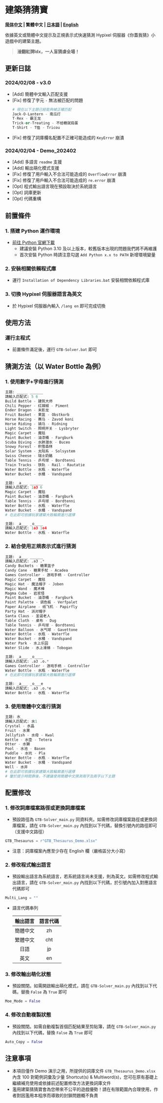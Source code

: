 # 建築猜猜寶

**[简体中文](./readme_zh.md) | 繁體中文 | [日本語](./readme_jp.md) | [English](./readme.md)**

依據英文或簡體中文提示及正規表示式快速猜測 Hypixel 伺服器《你蓋我猜》小遊戲中的建築主題。  
> **淦翻紅牌ldx，一人盲猜虐全場！**  

## 更新日誌
### 2024/02/08 - v3.0
- \[Add\] 簡體中文輸入匹配支援  
- \[Fix\] 修復了字元 `-` 無法被匹配的問題  
  ``` Python
  # 現在以下主題已經能夠被正確匹配
  Jack-O-Lantern - 南瓜灯
  T-Rex - 霸王龙
  Trick-or-Treating - 不给糖就捣蛋
  T-Shirt - T恤 - Tricou
  ```
- \[Fix\] 修復了詞庫欄名配置不正確可能造成的 `KeyError` 崩潰  
### 2024/02/04 - Demo_202402
- \[Add\] 多語言 `readme` 支援  
- \[Add\] 輸出萌化模式支援  
- \[Fix\] 修復了用戶輸入不合法可能造成的 `OverflowError` 崩潰  
- \[Fix\] 修復了用戶輸入不合法可能造成的 `re.error` 崩潰  
- \[Opt\] 程式輸出語言現在預設取決於系統語言  
- \[Opt\] 詞庫更新  
- \[Opt\] 代碼重構  

## 前置條件
### 1. 搭建 Python 運作環境
- [前往 Python 官網下載](https://www.python.org/downloads/ "Python Source Releases")  
  - 建議安裝 Python 3.10 及以上版本，較舊版本出現的問題我們將不再維護  
  - 首次安裝 Python 時請注意勾選 `Add Python x.x to PATH` 新增環境變量  
### 2. 安裝相關依賴程式庫
- 運行 `Installation of Dependency Libraries.bat` 安裝相關依賴程式庫  
### 3. 切換 Hypixel 伺服器語言為英文
- 於 Hypixel 伺服器內輸入 `/lang en` 即可完成切換  

## 使用方法
### 運行主程式
- 前置條件滿足後，運行 `GTB-Solver.bat` 即可  

## 猜測方法（以 Water Bottle 為例）
### 1. 使用數字+字母進行猜測
``` Python
主題: _____ ______
請輸入匹配式: 5 6
Build Battle - 建筑大师
Chili Pepper - 红辣椒 - Piment
Ender Dragon - 末影龙
Fruit Basket - 果篮 - Obstkorb
Horse Racing - 赛马 - Zavod koni
Horse Riding - 骑马 - Ridning
Light Switch - 照明开关 - Lysbryter
Magic Carpet - 魔毯
Paint Bucket - 油漆桶 - Fargburk
Scuba Diving - 水肺潜水 - Buceo
Snowy Forest - 积雪森林
Solar System - 太阳系 - Solsystem
Swiss Cheese - 瑞士奶酪
Table Tennis - 乒乓球 - Bordtenni
Train Tracks - 铁轨 - Rail - Rautatie
Water Bottle - 水瓶 - Waterfle
Water Bucket - 水桶 - Vandspand

主題: _a___ ______
請輸入匹配式: 1a3 6
Magic Carpet - 魔毯
Paint Bucket - 油漆桶 - Fargburk
Table Tennis - 乒乓球 - Bordtenni
Water Bottle - 水瓶 - Waterfle
Water Bucket - 水桶 - Vandspand
# 在此即可依據玩家建築大致輪廓進行選擇

主題: _a___ _o____
請輸入匹配式: 1a3 1o4
Water Bottle - 水瓶 - Waterfle
```
### 2. 結合使用正規表示式進行猜測
``` Python
主題: _a___ ______
請輸入匹配式: .a3 .*
Candy Buckets - 糖果篮子
Candy Cane - 糖果手杖 - Acadea
Games Controller - 游戏手柄 - Controller
Magic Carpet - 魔毯
Magic Hat - 魔法帽子 - Joben
Magic Wand - 魔术棒
Magma Cube - 岩浆怪
Paint Bucket - 油漆桶 - Fargburk
Paint Palette - 调色板 - Verfpalet
Paper Airplane - 纸飞机 - Papirfly
Party Hat - 派对帽子
Santa Claus - 圣诞老人
Table Cloth - 桌布 - Dug
Table Tennis - 乒乓球 - Bordtenni
Water Balloon - 水气球 - Gavettone
Water Bottle - 水瓶 - Waterfle
Water Bucket - 水桶 - Vandspand
Water Park - 水上乐园
Water Slide - 水上滑梯 - Tobogan

主題: _a___ _o____
請輸入匹配式: .a3 .o.*
Games Controller - 游戏手柄 - Controller
Water Bottle - 水瓶 - Waterfle
# 在此即可依據玩家建築大致輪廓進行選擇

主題: _a___ _o___e
請輸入匹配式: .a3 .o.*e
Water Bottle - 水瓶 - Waterfle
```
### 3. 使用簡體中文進行猜測
``` Python
主題: 水_
請輸入匹配式: 水1
Crystal - 水晶
Fruit - 水果
Jellyfish - 水母 - Kwal
Kettle - 水壶 - Tetera
Otter - 水獭
Pool - 水池 - Basen
Puddle - 水坑 - Pla
Water Bottle - 水瓶 - Waterfle
Water Bucket - 水桶 - Vandspand
Well - 水井
# 在此即可依據玩家建築大致輪廓進行選擇
# 鑒於提示時間靠後，不建議使用簡體中文猜測兩字及兩字以下主題
```

## 配置修改
### 1. 修改詞庫檔案路徑或更換詞庫檔案
- 預設路徑為 `GTB-Solver_main.py` 同資料夾。如需修改詞庫檔案路徑或更換詞庫檔案，請在 `GTB-Solver_main.py` 內找到以下代碼，替換引號內的路徑即可（支援中文路徑）  
``` Python
GTB_Thesaurus = r"GTB_Thesaurus_Demo.xlsx"
```
- 注意：詞庫檔案內應至少存在 English 欄（嚴格區分大小寫）  
### 2. 修改程式輸出語言
- 預設輸出語言為系統語言，若系統語言尚未支援，則為英文。如需修改程式輸出語言，請在 `GTB-Solver_main.py` 內找到以下代碼，於引號內加入對應語言代碼即可  
``` Python
Multi_Lang = ""
```
- 語言代碼串列  

  | 輸出語言 | 語言代碼 |
  | :----: | :----: |
  | 簡體中文 | zh |
  | 繁體中文 | cht |
  | 日語 | jp |
  | 英文 | en |

### 3. 修改輸出萌化狀態
- 預設關閉。如需開啟輸出萌化模式，請在 `GTB-Solver_main.py` 內找到以下代碼，替換 `False` 為 `True` 即可  
``` Python
Moe_Mode = False
```
### 4. 修改自動複製狀態
- 預設關閉。如需自動複製首個匹配結果至剪貼簿，請在 `GTB-Solver_main.py` 內找到以下代碼，替換 `False` 為 `True` 即可  
``` Python
Auto_Copy = False
```

## 注意事項
- 本項目僅作 Demo 演示之用，所提供的詞庫文件 `GTB_Thesaurus_Demo.xlsx` 內含 100 對範例詞彙及少量 Shortcut(s) & Multiword(s)，您可在原有基礎上繼續補充使用或依據前述配置修改方法更換詞庫文件  
- 濫用建築猜猜寶會為您帶來不公平的遊戲優勢！請在有限範圍內合理使用，作者對因濫用本程序而導致的封鎖問題概不負責  